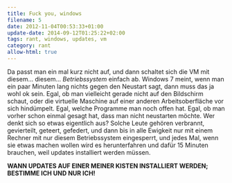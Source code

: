 ```yaml
---
title: Fuck you, windows
filename: 5
date: 2012-11-04T00:53:33+01:00
update-date: 2014-09-12T01:25:22+02:00
tags: rant, windows, updates, vm
category: rant
allow-html: true
---
```


<p>Da passt man ein mal kurz nicht auf, und dann schaltet sich die VM mit diesem... diesem... <em>Betriebssystem</em> einfach ab. Windows 7 meint, wenn man ein paar Minuten lang nichts gegen den Neustart sagt, dann muss das ja wohl ok sein. Egal, ob man vielleicht gerade nicht auf den Bildschirm schaut, oder die virtuelle Maschine auf einer anderen Arbeitsoberfläche vor sich hindümpelt. Egal, welche Programme man noch offen hat. Egal, ob man vorher schon einmal gesagt hat, dass man nicht neustarten möchte. Wer denkt sich so etwas eigentlich aus? Solche Leute gehören verbrannt, gevierteilt, geteert, gefedert, und dann bis in alle Ewigkeit nur mit einem Rechner mit nur diesem Betriebssystem eingesperrt, und jedes Mal, wenn sie etwas machen wollen wird es herunterfahren und dafür 15 Minuten brauchen, weil updates installiert werden müssen.</p>

<p><strong>WANN UPDATES AUF EINER MEINER KISTEN INSTALLIERT WERDEN; BESTIMME ICH UND NUR ICH!</strong></p>


